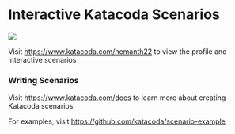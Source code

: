 # Interactive Katacoda Scenarios

[![](http://shields.katacoda.com/katacoda/hemanth22/count.svg)](https://www.katacoda.com/hemanth22 "Get your profile on Katacoda.com")

Visit https://www.katacoda.com/hemanth22 to view the profile and interactive scenarios

### Writing Scenarios
Visit https://www.katacoda.com/docs to learn more about creating Katacoda scenarios

For examples, visit https://github.com/katacoda/scenario-example
